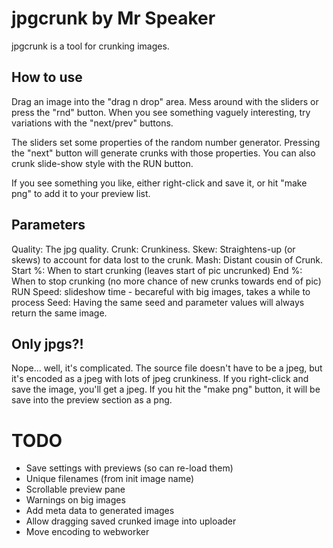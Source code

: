 # jpgcrunk by Mr Speaker

jpgcrunk is a tool for crunking images. 

## How to use

Drag an image into the "drag n drop" area. Mess around with the sliders or press the "rnd" button. When you see something vaguely interesting, try variations with the "next/prev" buttons.

The sliders set some properties of the random number generator. Pressing the "next" button will generate crunks with those properties. You can also crunk slide-show style with the RUN button.

If you see something you like, either right-click and save it, or hit "make png" to add it to your preview list.

## Parameters

Quality: The jpg quality.
Crunk: Crunkiness.
Skew: Straightens-up (or skews) to account for data lost to the crunk.
Mash: Distant cousin of Crunk.
Start %: When to start crunking (leaves start of pic uncrunked)
End %: When to stop crunking (no more chance of new crunks towards end of pic)
RUN Speed: slideshow time - becareful with big images, takes a while to process
Seed: Having the same seed and parameter values will always return the same image.

## Only jpgs?! 

Nope... well, it's complicated. The source file doesn't have to be a jpeg, but it's encoded as a jpeg with lots of jpeg crunkiness. If you right-click and save the image, you'll get a jpeg. If you hit the "make png" button, it will be save into the preview section as a png.

# TODO

* Save settings with previews (so can re-load them)
* Unique filenames (from init image name)
* Scrollable preview pane
* Warnings on big images
* Add meta data to generated images
* Allow dragging saved crunked image into uploader
* Move encoding to webworker